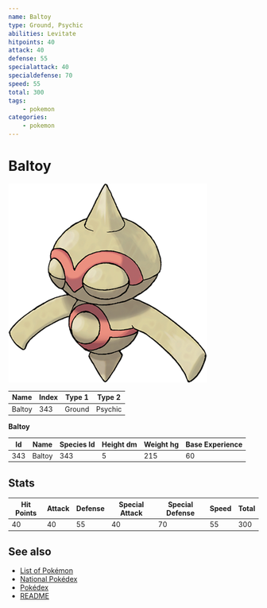 ```yaml
---
name: Baltoy
type: Ground, Psychic
abilities: Levitate
hitpoints: 40
attack: 40
defense: 55
specialattack: 40
specialdefense: 70
speed: 55
total: 300
tags:
    - pokemon
categories:
    - pokemon
---
```


# Baltoy


![Baltoy](images/343.png)

| **Name** | **Index** | **Type 1** | **Type 2** |
|----|----|----|----|
| Baltoy | 343 | Ground | Psychic  |

**Baltoy** 




| **Id** | **Name** | **Species Id** | **Height dm** | **Weight hg** | **Base Experience** |
|--------|----------|----------------|------------|------------|---------------------|
| 343 | Baltoy | 343 | 5 | 215 | 60 |



## Stats

| **Hit Points** | **Attack** | **Defense** | **Special Attack** | **Special Defense** | **Speed** | **Total** |
|----------------|------------|-------------|--------------------|---------------------|-----------|-----------|
| 40 | 40 | 55 | 40 | 70 | 55 | 300 |

## See also

- [List of Pokémon](../pokemon.md)
- [National Pokédex](../national_pokedex.md)
- [Pokédex](../pokedex.md)
- [README](../README.md)
